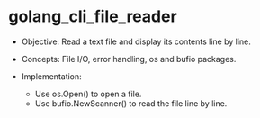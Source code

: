 # golang_cli_file_reader

* Objective: Read a text file and display its contents line by line.
* Concepts: File I/O, error handling, os and bufio packages.
* Implementation:

    * Use os.Open() to open a file.
    * Use bufio.NewScanner() to read the file line by line.